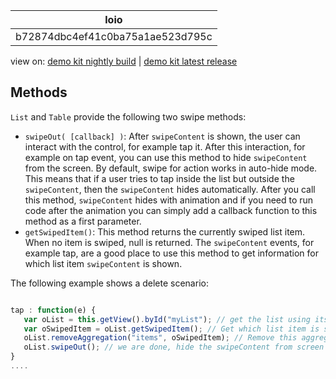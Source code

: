 <!-- loiob72874dbc4ef41c0ba75a1ae523d795c -->

| loio |
| -----|
| b72874dbc4ef41c0ba75a1ae523d795c |

<div id="loio">

view on: [demo kit nightly build](https://openui5nightly.hana.ondemand.com/#/topic/b72874dbc4ef41c0ba75a1ae523d795c) | [demo kit latest release](https://openui5.hana.ondemand.com/#/topic/b72874dbc4ef41c0ba75a1ae523d795c)</div>

## Methods

`List` and `Table` provide the following two swipe methods:

-   `swipeOut( [callback] )`: After `swipeContent` is shown, the user can interact with the control, for example tap it. After this interaction, for example on tap event, you can use this method to hide `swipeContent` from the screen. By default, swipe for action works in auto-hide mode. This means that if a user tries to tap inside the list but outside the `swipeContent`, then the `swipeContent` hides automatically. After you call this method, `swipeContent` hides with animation and if you need to run code after the animation you can simply add a callback function to this method as a first parameter.
-   `getSwipedItem()`: This method returns the currently swiped list item. When no item is swiped, null is returned. The `swipeContent` events, for example tap, are a good place to use this method to get information for which list item `swipeContent` is shown.

The following example shows a delete scenario:

```js

tap : function(e) {
   var oList = this.getView().byId("myList"); // get the list using its Id
   var oSwipedItem = oList.getSwipedItem(); // Get which list item is swiped to delete
   oList.removeAggregation("items", oSwipedItem); // Remove this aggregation to delete list item from list
   oList.swipeOut(); // we are done, hide the swipeContent from screen 
}
....

```

